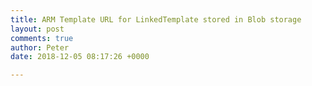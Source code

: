 ```yaml
---
title: ARM Template URL for LinkedTemplate stored in Blob storage
layout: post
comments: true
author: Peter
date: 2018-12-05 08:17:26 +0000

---
```

